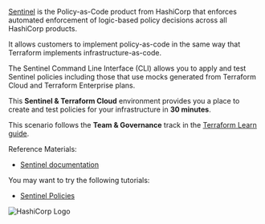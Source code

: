 [Sentinel](https://www.hashicorp.com/sentinel/) is the Policy-as-Code product from HashiCorp that enforces automated enforcement of logic-based policy decisions across all HashiCorp products.

It allows customers to implement policy-as-code in the same way that Terraform implements infrastructure-as-code.

The Sentinel Command Line Interface (CLI) allows you to apply and test Sentinel policies including those that use mocks generated from Terraform Cloud and Terraform Enterprise plans.

This **Sentinel & Terraform Cloud** environment provides you a place to create and test policies for your infrastructure in **30 minutes**.

This scenario follows the **Team & Governance** track in the [Terraform Learn guide](https://learn.hashicorp.com/terraform/sentinel/sentinel-policies).

Reference Materials:

- [Sentinel documentation](https://docs.hashicorp.com/sentinel)

You may want to try the following tutorials:

- [Sentinel Policies](https://learn.hashicorp.com/vault/security/iam-sentinel)

<img src="https://s3.amazonaws.com/terramino.hashicorp.fun/HashiCorp.png" alt="HashiCorp Logo"/>
